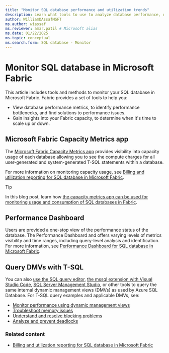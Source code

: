 ```yaml
---
title: "Monitor SQL database performance and utilization trends"
description: Learn what tools to use to analyze database performance, utilization, trends, and history.
author: WilliamDAssafMSFT
ms.author: wiassaf
ms.reviewer: amar.patil # Microsoft alias
ms.date: 01/22/2025
ms.topic: conceptual
ms.search.form: SQL database - Monitor
---
```

# Monitor SQL database in Microsoft Fabric

This article includes tools and methods to monitor your SQL database in Microsoft Fabric. Fabric provides a set of tools to help you:

- View database performance metrics, to identify performance bottlenecks, and find solutions to performance issues.
- Gain insights into your Fabric capacity, to determine when it's time to scale up or down.

## Microsoft Fabric Capacity Metrics app

The [Microsoft Fabric Capacity Metrics app](../../enterprise/metrics-app.md) provides visibility into capacity usage of each database allowing you to see the compute charges for all user-generated and system-generated T-SQL statements within a database. 

For more information on monitoring capacity usage, see [Billing and utilization reporting for SQL database in Microsoft Fabric](usage-reporting.md).

> [!TIP]
> In this blog post, learn how [the capacity metrics app can be used for monitoring usage and consumption of SQL databases in Fabric](https://blog.fabric.microsoft.com/blog/efficiently-monitor-sql-database-usage-and-consumption-in-microsoft-fabric-using-capacity-metrics-app?ft=All).

## Performance Dashboard

Users are provided a one-stop view of the performance status of the database. The Performance Dashboard and offers varying levels of metrics visibility and time ranges, including query-level analysis and identification. For more information, see [Performance Dashboard for SQL database in Microsoft Fabric](performance-dashboard.md).

## Query DMVs with T-SQL

You can also [use the SQL query editor](query-editor.md), [the mssql extension with Visual Studio Code](/sql/tools/visual-studio-code/mssql-extensions?view=fabric&preserve-view=true), [SQL Server Management Studio](/sql/ssms/download-sql-server-management-studio-ssms), or other tools to query the same internal dynamic management views (DMVs) as used by Azure SQL Database. For T-SQL query examples and applicable DMVs, see:

- [Monitor performance using dynamic management views](/azure/azure-sql/database/monitoring-with-dmvs?view=fabricsql&preserve-view=true)
- [Troubleshoot memory issues](/azure/azure-sql/database/troubleshoot-memory-errors-issues?view=fabricsql&preserve-view=true)
- [Understand and resolve blocking problems](/azure/azure-sql/database/understand-resolve-blocking?view=fabricsql&preserve-view=true)
- [Analyze and prevent deadlocks](/azure/azure-sql/database/analyze-prevent-deadlocks?view=fabricsql&preserve-view=true)


### Related content

- [Billing and utilization reporting for SQL database in Microsoft Fabric](usage-reporting.md)
